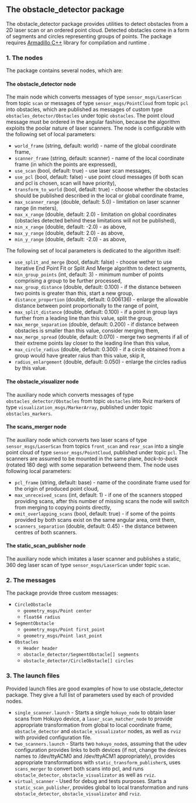 ## The obstacle_detector package 

The obstacle_detector package provides utilities to detect obstacles from a 2D laser scan or an ordered point cloud. Detected obstacles come in a form of segments and circles representing groups of points. The package requires [Armadillo C++](http://arma.sourceforge.net) library for compilation and runtime .

### 1. The nodes

The package contains several nodes, which are:

#### The obstacle_detector node 
The main node which converts messages of type `sensor_msgs/LaserScan` from topic `scan` or messages of type `sensor_msgs/PointCloud` from topic `pcl` into obstacles, which are published as messages of custom type `obstacles_detector/Obstacles` under topic `obstacles`. The point cloud message must be ordered in the angular fashion, because the algorithm exploits the poolar nature of laser scanners. The node is configurable with the following set of local parameters:

* `world_frame` (string, default: world) - name of the global coordinate frame,
* `scanner_frame` (string, default: scanner) - name of the local coordinate frame (in which the points are expressed),
* `use_scan` (bool, default: true) - use laser scan messages,
* `use_pcl` (bool, default: false) - use point cloud messages (if both scan and pcl is chosen, scan will have priority),
* `transform_to_world` (bool, default: true) - choose whether the obstacles should be published described in the local or global coordinate frame,
* `max_scanner_range` (double, default: 5.0) - limitation on laser scanner range (in meters),
* `max_x_range` (double, default: 2.0) - limitation on global coordinates (obstacles detected behind these limitations will not be published),
* `min_x_range` (double, default: -2.0) - as above,
* `max_y_range` (double, default: 2.0) - as above,
* `min_y_range` (double, default: -2.0) - as above,

The following set of local parameters is dedicated to the algorithm itself:

* `use_split_and_merge` (bool, default: false) - choose wether to use Iterative End Point Fit or Split And Merge algorithm to detect segments,
* `min_group_points` (int, default: 3) - minimum number of points comprising a group to be further processed,
* `max_group_distance` (double, default: 0.100) - if the distance between two points is greater than this, start a new group,
* `distance_proportion` (double, default: 0.006136) - enlarge the allowable distance between point proportionally to the range of point,
* `max_split_distance` (double, default: 0.100) - if a point in group lays further from a leading line than this value, split the group, 
* `max_merge_separation` (double, default: 0.200) - if distance between obstacles is smaller than this value, consider merging them,
* `max_merge_spread` (double, default: 0.070) - merge two segments if all of their extreme points lay closer to the leading line than this value,
* `max_circle_radius` (double, default: 0.300) - if a circle obtained from a group would have greater raius than this value, skip it, 
* `radius_enlargement` (double, default: 0.050) - enlarge the circles radius by this value.

#### The obstacle_visualizer node
The auxiliary node which converts messages of type `obstacles_detector/Obstacles` from topic `obstacles` into Rviz markers of type `visualization_msgs/MarkerArray`, published under topic `obstacles_markers`.

#### The scans_merger node 
The auxiliary node which converts two laser scans of type `sensor_msgs/LaserScan` from topics `front_scan` and `rear_scan` into a single point cloud of type `sensor_msgs/PointCloud`, published under topic `pcl`. The scanners are assumed to be mounted in the same plane, _back-to-back_ (rotated 180 deg) with some separation betweend them. The node uses following local parameters:

* `pcl_frame` (string, default: base) - name of the coordinate frame used for the origin of produced point cloud,
* `max_unreceived_scans` (int, default: 1) - if one of the scanners stopped providing scans, after this number of missing scans the node will switch from merging to copying points directly,
* `omit_overlapping_scans` (bool, default: true) - if some of the points provided by both scans exist on the same angular area, omit them,
* `scanners_separation` (double, default: 0.45) - the distance between centres of both scanners.

#### The static_scan_publisher node
The auxiliary node which imitates a laser scanner and publishes a static, 360 deg laser scan of type `sensor_msgs/LaserScan` under topic `scan`.

### 2. The messages

The package provide three custom messages:

* `CircleObstacle`
  * `geometry_msgs/Point center`
  * `float64 radius`
* `SegmentObstacle`
  * `geometry_msgs/Point first_point`
  * `geometry_msgs/Point last_point`
* `Obstacles`
  * `Header header`
  * `obstacle_detector/SegmentObstacle[] segments`
  * `obstacle_detector/CircleObstacle[] circles`

### 3. The launch files

Provided launch files are good examples of how to use obstacle_detector package. They give a full list of parameters used by each of provided nodes.

* `single_scanner.launch` - Starts a single `hokuyo_node` to obtain laser scans from Hokuyo device, a `laser_scan_matcher_node` to provide appropriate transformation from global to local coordinate frame, `obstacle_detector` and `obstacle_visualizator` nodes, as well as `rviz` with provided configuration file.
* `two_scanners.launch` - Starts two `hokuyo_node`s, assuming that the udev configuration provides links to both devices (if not, change the devices names to /dev/ttyACM0 and /dev/ttyACM1 appropriately), provides appropriate transformations with `static_transform_publisher`s, uses `scans_merger` to convert both scans into pcl, and runs `obstacle_detector`, `obstacle_visualizator` as well as `rviz`.
* `virtual_scanner` - Used for debug and tests purposes. Starts a `static_scan_publisher`, provides global to local transformation and runs `obstacle_detector`, `obstacle_visualizator` and `rviz`.

